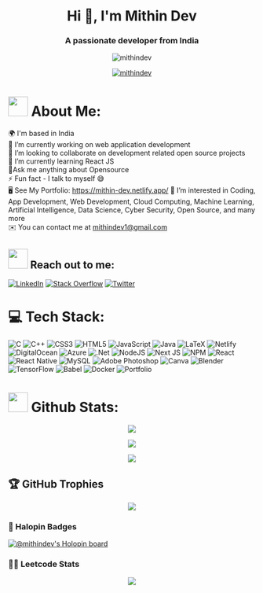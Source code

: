 


<!-- ![techstack](https://user-images.githubusercontent.com/52347812/137624699-ce6bb7ee-eb84-46f1-ac69-c4b78b22db90.png) -->
<h1 align="center">Hi 👋, I'm Mithin  Dev</h1>
<h3 align="center">A passionate developer from India</h3>


<p align="center"> <img src="https://komarev.com/ghpvc/?username=mithindev&label=Profile%20views&color=0e75b6&style=flat" alt="mithindev" /> </p>

<p align="center"> <a href="https://twitter.com/mithindev" target="blank"><img src="https://img.shields.io/twitter/follow/mithindev?logo=twitter&style=for-the-badge" alt="mithindev" /></a> </p>

#  <img src="https://media.giphy.com/media/WUlplcMpOCEmTGBtBW/giphy.gif" width="40"> **About Me:**
🌍  I'm based in India <br> 🔭 I’m currently working on web application development<br>👯 I’m looking to collaborate on development related open source projects<br>🌱 I’m currently learning React JS<br>💬Ask me anything about Opensource<br>⚡ Fun fact - I talk to myself 😅 <br>🖥️ See My Portfolio: https://mithin-dev.netlify.app/ 🌱 I’m interested in Coding, App Development, Web Development, Cloud Computing, Machine Learning, Artificial Intelligence, Data Science, Cyber Security, Open Source, and many more<br> ✉️  You can contact me at [mithindev1@gmail.com](mailto:mithindev1@gmail.com) 


## <img src="https://media.giphy.com/media/LnQjpWaON8nhr21vNW/giphy.gif" width="40"> **Reach out to me:** ️
[![LinkedIn](https://img.shields.io/badge/LinkedIn-%230077B5.svg?logo=linkedin&logoColor=white)](https://www.linkedin.com/in/mithin-dev-a-397983247/) [![Stack Overflow](https://img.shields.io/badge/-Stackoverflow-FE7A16?logo=stack-overflow&logoColor=white)](https://stackoverflow.com/users/https://stackoverflow.com/users/19722963/mithin-dev) [![Twitter](https://img.shields.io/badge/Twitter-%231DA1F2.svg?logo=Twitter&logoColor=white)](https://twitter.com/mithindev) 

# 💻 Tech Stack:
![C](https://img.shields.io/badge/c-%2300599C.svg?style=for-the-badge&logo=c&logoColor=white) ![C++](https://img.shields.io/badge/c++-%2300599C.svg?style=for-the-badge&logo=c%2B%2B&logoColor=white) ![CSS3](https://img.shields.io/badge/css3-%231572B6.svg?style=for-the-badge&logo=css3&logoColor=white) ![HTML5](https://img.shields.io/badge/html5-%23E34F26.svg?style=for-the-badge&logo=html5&logoColor=white) ![JavaScript](https://img.shields.io/badge/javascript-%23323330.svg?style=for-the-badge&logo=javascript&logoColor=%23F7DF1E) ![Java](https://img.shields.io/badge/java-%23ED8B00.svg?style=for-the-badge&logo=java&logoColor=white) ![LaTeX](https://img.shields.io/badge/latex-%23008080.svg?style=for-the-badge&logo=latex&logoColor=white) ![Netlify](https://img.shields.io/badge/netlify-%23000000.svg?style=for-the-badge&logo=netlify&logoColor=#00C7B7) ![DigitalOcean](https://img.shields.io/badge/DigitalOcean-%230167ff.svg?style=for-the-badge&logo=digitalOcean&logoColor=white) ![Azure](https://img.shields.io/badge/azure-%230072C6.svg?style=for-the-badge&logo=azure-devops&logoColor=white) ![.Net](https://img.shields.io/badge/.NET-5C2D91?style=for-the-badge&logo=.net&logoColor=white) ![NodeJS](https://img.shields.io/badge/node.js-6DA55F?style=for-the-badge&logo=node.js&logoColor=white) ![Next JS](https://img.shields.io/badge/Next-black?style=for-the-badge&logo=next.js&logoColor=white) ![NPM](https://img.shields.io/badge/NPM-%23000000.svg?style=for-the-badge&logo=npm&logoColor=white) ![React](https://img.shields.io/badge/react-%2320232a.svg?style=for-the-badge&logo=react&logoColor=%2361DAFB) ![React Native](https://img.shields.io/badge/react_native-%2320232a.svg?style=for-the-badge&logo=react&logoColor=%2361DAFB) ![MySQL](https://img.shields.io/badge/mysql-%2300f.svg?style=for-the-badge&logo=mysql&logoColor=white) ![Adobe Photoshop](https://img.shields.io/badge/adobephotoshop-%2331A8FF.svg?style=for-the-badge&logo=adobephotoshop&logoColor=white) ![Canva](https://img.shields.io/badge/Canva-%2300C4CC.svg?style=for-the-badge&logo=Canva&logoColor=white) ![Blender](https://img.shields.io/badge/blender-%23F5792A.svg?style=for-the-badge&logo=blender&logoColor=white) ![TensorFlow](https://img.shields.io/badge/TensorFlow-%23FF6F00.svg?style=for-the-badge&logo=TensorFlow&logoColor=white) ![Babel](https://img.shields.io/badge/Babel-F9DC3e?style=for-the-badge&logo=babel&logoColor=black) ![Docker](https://img.shields.io/badge/docker-%230db7ed.svg?style=for-the-badge&logo=docker&logoColor=white) ![Portfolio](https://img.shields.io/badge/Portfolio-%23000000.svg?style=for-the-badge&logo=firefox&logoColor=#FF7139)
# <img src="https://media.giphy.com/media/ZCN6F3FAkwsyOGU2RS/giphy.gif" width="40"> **Github Stats:**

<p align="center">
  <img align="center" src="https://github-readme-stats.vercel.app/api?username=mithindev&theme=tokyonight&hide_border=false&include_all_commits=true&count_private=true"/>
</p>
<p align="center">
  <img align="center" src="https://github-readme-streak-stats.herokuapp.com/?user=mithindev&theme=tokyonight&hide_border=false"/>
</p>
<p align="center">
  <img align="center" src="https://github-readme-stats.vercel.app/api/top-langs/?username=mithindev&theme=tokyonight&hide_border=false&include_all_commits=true&count_private=true&layout=compact"/>
</p>

## 🏆 GitHub Trophies
<p align="center">
  <img align="center" src="https://github-profile-trophy.vercel.app/?username=mithindev"/>
</p>

### 🎀 Halopin Badges
[![@mithindev's Holopin board](https://holopin.me/mithindev)](https://holopin.io/@mithindev)

### 🧑‍💻 Leetcode Stats
<p align="center">
  <img align="center" src="https://leetcard.jacoblin.cool/mithindev?theme=unicorn"/>
</p>




